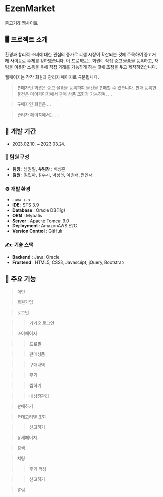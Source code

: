 # EzenMarket
중고거래 웹사이트


## 🖥️ 프로젝트 소개 
환경과 합리적 소비에 대한 관심의 증가로 리셀 시장이 확산되는 것에 주목하여 중고거래 사이트로 주제를 정하였습니다.
이 프로젝트는 회원이 직접 중고 물품을 등록하고, 채팅을 이용한 소통을 통해 직접 거래를 가능하게 하는 것에 초점을 두고 제작하였습니다.

웹페이지는 각각 회원과 관리자 페이지로 구분됩니다.

> 판매자인 회원은 중고 물품을 등록하여 물건을 판매할 수 있습니다. 판매 등록한 물건은 마이페이지에서 판매 상품 조회가 가능하며, 
...

> 구매자인 회원은
...


> 관리자 페이지에서는
...







## 📆 개발 기간

 * 2023.02.10. ~ 2023.03.24.

### 👫 팀원 구성
 * **팀장** : 남원일, **부팀장** : 배성훈
 * **팀원** : 김민아, 김수지, 박성연, 이윤배, 전인재

### ⚙ 개발 환경
 * `Java 1.8`
 * **IDE** : STS 3.9
 * **Database** : Oracle DB(11g)
 * **ORM** : Mybatis
 * **Server** : Apache Tomcat 9.0
 * **Deployment** : AmazonAWS E2C
 * **Version Control** : GitHub

### ✍️: 기술 스택
 * **Backend** : Java, Oracle
 * **Frontend** : HTML5, CSS3, Javascript, jQuery, Bootstrap



## 🛒 주요 기능

> 메인


> 회원가입


> 로그인


>> 카카오 로그인


> 마이페이지


>> 프로필


>> 판매상품


>> 구매내역


>> 후기


>> 찜하기


>> 내상점관리


> 판매하기


> 카테고리별 조회


>> 신고하기


> 상세페이지


> 검색


> 채팅


>> 후기 작성


>> 신고하기


> 알림













